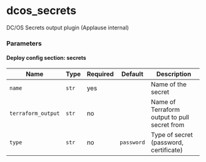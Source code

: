 <!--
NOTE: this document is automatically generated. Any manual changes will get overwritten.
-->
# dcos_secrets

DC/OS Secrets output plugin (Applause internal)

### Parameters


#### Deploy config section: secrets

Name | Type | Required | Default | Description
--- | --- | --- | --- | ---
`name`|`str`|yes||Name of the secret
`terraform_output`|`str`|no||Name of Terraform output to pull secret from
`type`|`str`|no|`password`|Type of secret (password, certificate)



